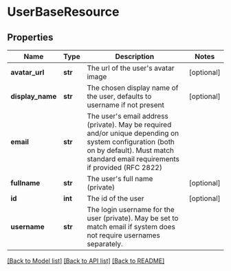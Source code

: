 # UserBaseResource

## Properties
Name | Type | Description | Notes
------------ | ------------- | ------------- | -------------
**avatar_url** | **str** | The url of the user&#39;s avatar image | [optional] 
**display_name** | **str** | The chosen display name of the user, defaults to username if not present | [optional] 
**email** | **str** | The user&#39;s email address (private). May be required and/or unique depending on system configuration (both on by default). Must match standard email requirements if provided (RFC 2822) | 
**fullname** | **str** | The user&#39;s full name (private) | [optional] 
**id** | **int** | The id of the user | [optional] 
**username** | **str** | The login username for the user (private). May be set to match email if system does not require usernames separately. | 

[[Back to Model list]](../README.md#documentation-for-models) [[Back to API list]](../README.md#documentation-for-api-endpoints) [[Back to README]](../README.md)


